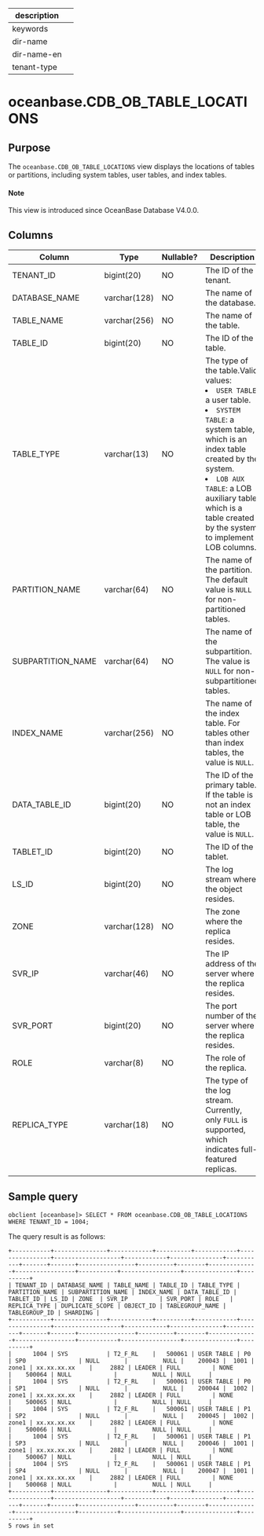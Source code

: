 |description||
|---|---|
|keywords||
|dir-name||
|dir-name-en||
|tenant-type||

# oceanbase.CDB_OB_TABLE_LOCATIONS

## Purpose

The `oceanbase.CDB_OB_TABLE_LOCATIONS` view displays the locations of tables or partitions, including system tables, user tables, and index tables.

<main id="notice" type='explain'>
  <h4>Note</h4>
  <p>This view is introduced since OceanBase Database V4.0.0. </p>
</main>

## Columns

| Column | Type | Nullable? | Description |
| --- | --- | --- | --- |
| TENANT_ID | bigint(20) | NO | The ID of the tenant. |
| DATABASE_NAME | varchar(128) | NO | The name of the database. |
| TABLE_NAME | varchar(256) | NO | The name of the table. |
| TABLE_ID | bigint(20) | NO | The ID of the table. |
| TABLE_TYPE | varchar(13) | NO | The type of the table.Valid values:<li>`USER TABLE`: a user table.<li>`SYSTEM TABLE`: a system table, which is an index table created by the system.<li>`LOB AUX TABLE`: a LOB auxiliary table, which is a table created by the system to implement LOB columns. |
| PARTITION_NAME | varchar(64) | NO | The name of the partition. The default value is `NULL` for non-partitioned tables. |
| SUBPARTITION_NAME | varchar(64) | NO | The name of the subpartition. The value is `NULL` for non-subpartitioned tables. |
| INDEX_NAME | varchar(256) | NO | The name of the index table. For tables other than index tables, the value is `NULL`. |
| DATA_TABLE_ID | bigint(20) | NO | The ID of the primary table. If the table is not an index table or LOB table, the value is `NULL`. |
| TABLET_ID | bigint(20) | NO | The ID of the tablet. |
| LS_ID | bigint(20) | NO | The log stream where the object resides. |
| ZONE | varchar(128) | NO | The zone where the replica resides. |
| SVR_IP | varchar(46) | NO | The IP address of the server where the replica resides. |
| SVR_PORT | bigint(20) | NO | The port number of the server where the replica resides. |
| ROLE | varchar(8) | NO | The role of the replica. |
| REPLICA_TYPE | varchar(18) | NO | The type of the log stream. Currently, only `FULL` is supported, which indicates full-featured replicas. |

## Sample query

```shell
obclient [oceanbase]> SELECT * FROM oceanbase.CDB_OB_TABLE_LOCATIONS WHERE TENANT_ID = 1004;
```

The query result is as follows:

```shell
+-----------+---------------+------------+----------+------------+----------------+-------------------+------------+---------------+-----------+-------+-------+----------------+----------+--------+--------------+-----------------+-----------+-----------------+---------------+----------+
| TENANT_ID | DATABASE_NAME | TABLE_NAME | TABLE_ID | TABLE_TYPE | PARTITION_NAME | SUBPARTITION_NAME | INDEX_NAME | DATA_TABLE_ID | TABLET_ID | LS_ID | ZONE  | SVR_IP         | SVR_PORT | ROLE   | REPLICA_TYPE | DUPLICATE_SCOPE | OBJECT_ID | TABLEGROUP_NAME | TABLEGROUP_ID | SHARDING |
+-----------+---------------+------------+----------+------------+----------------+-------------------+------------+---------------+-----------+-------+-------+----------------+----------+--------+--------------+-----------------+-----------+-----------------+---------------+----------+
|      1004 | SYS           | T2_F_RL    |   500061 | USER TABLE | P0             | SP0               | NULL       |          NULL |    200043 |  1001 | zone1 | xx.xx.xx.xx    |     2882 | LEADER | FULL         | NONE            |    500064 | NULL            |          NULL | NULL     |
|      1004 | SYS           | T2_F_RL    |   500061 | USER TABLE | P0             | SP1               | NULL       |          NULL |    200044 |  1002 | zone1 | xx.xx.xx.xx    |     2882 | LEADER | FULL         | NONE            |    500065 | NULL            |          NULL | NULL     |
|      1004 | SYS           | T2_F_RL    |   500061 | USER TABLE | P1             | SP2               | NULL       |          NULL |    200045 |  1002 | zone1 | xx.xx.xx.xx    |     2882 | LEADER | FULL         | NONE            |    500066 | NULL            |          NULL | NULL     |
|      1004 | SYS           | T2_F_RL    |   500061 | USER TABLE | P1             | SP3               | NULL       |          NULL |    200046 |  1001 | zone1 | xx.xx.xx.xx    |     2882 | LEADER | FULL         | NONE            |    500067 | NULL            |          NULL | NULL     |
|      1004 | SYS           | T2_F_RL    |   500061 | USER TABLE | P1             | SP4               | NULL       |          NULL |    200047 |  1001 | zone1 | xx.xx.xx.xx    |     2882 | LEADER | FULL         | NONE            |    500068 | NULL            |          NULL | NULL     |
+-----------+---------------+------------+----------+------------+----------------+-------------------+------------+---------------+-----------+-------+-------+----------------+----------+--------+--------------+-----------------+-----------+-----------------+---------------+----------+
5 rows in set
```